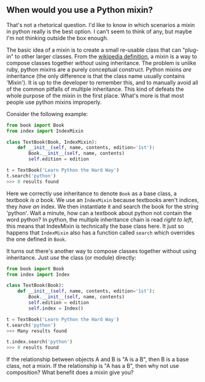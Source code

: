 ## When would you use a Python mixin?

That's not a rhetorical question. I'd like to know in which scenarios a mixin in python really is
the best option. I can't seem to think of any, but maybe I'm not thinking outside the box enough.

The basic idea of a mixin is to create a small re-usable class that can "plug-in" to other larger
classes. From the [wikipedia definition][1], a mixin is a way to compose classes together *without*
using inheritance. The problem is unlike ruby, python mixins are a purely conceptual construct.
Python mixins *are* inheritance (the only difference is that the class name usually contains
'Mixin'). It is up to the developer to remember this, and to manually avoid all of the common
pitfalls of multiple inheritance. This kind of defeats the whole purpose of the mixin in the first
place. What's more is that most people use python mixins improperly.

Consider the following example:

```python
from book import Book
from index import IndexMixin

class TextBook(Book, IndexMixin):
    def __init__(self, name, contents, edition='1st'):
        Book.__init__(self, name, contents)
        self.edition = edition

t = TextBook('Learn Python the Hard Way')
t.search('python')
>>> 0 results found
```

Here we correctly use inheritance to denote `Book` as a base class, a textbook *is a* book. We use
an `IndexMixin` because textbooks aren't indices, they *have an* index. We then instantiate it and
search the book for the string 'python'. Wait a minute, how can a textbook about python not contain
the word python? In python, the multiple inheritance chain is read *right to left*, this means
that IndexMixin is technically the base class here. It just so happens that `IndexMixin` also has a
function called `search` which overrides the one defined in `Book`.

It turns out there's another way to compose classes together without using inheritance. Just *use*
the class (or module) directly:

```python
from book import Book
from index import Index

class TextBook(Book):
    def __init__(self, name, contents, edition='1st'):    
        Book.__init__(self, name, contents)
        self.edition = edition
        self.index = Index()

t = TextBook('Learn Python the Hard Way')
t.search('python')
>>> Many results found

t.index.search('python')
>>> 0 results found
```

If the relationship between objects A and B is "A is a B", then B is a base class, not a mixin. If
the relationship is "A has a B", then why not use composition? What benefit does a mixin give you?

[1]: http://en.wikipedia.org/wiki/Mixin
